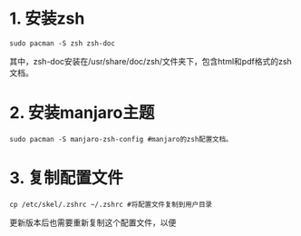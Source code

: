 
# 1. 安装zsh
```
sudo pacman -S zsh zsh-doc
```
其中，zsh-doc安装在/usr/share/doc/zsh/文件夹下，包含html和pdf格式的zsh文档。
# 2. 安装manjaro主题
```
sudo pacman -S manjaro-zsh-config #manjaro的zsh配置文档。
```
# 3. 复制配置文件
```
cp /etc/skel/.zshrc ~/.zshrc #将配置文件复制到用户目录
```
更新版本后也需要重新复制这个配置文件，以便
